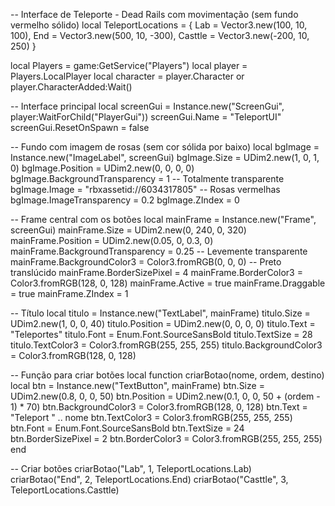 -- Interface de Teleporte - Dead Rails com movimentação (sem fundo vermelho sólido)
local TeleportLocations = {
    Lab = Vector3.new(100, 10, 100),
    End = Vector3.new(500, 10, -300),
    Casttle = Vector3.new(-200, 10, 250)
}

local Players = game:GetService("Players")
local player = Players.LocalPlayer
local character = player.Character or player.CharacterAdded:Wait()

-- Interface principal
local screenGui = Instance.new("ScreenGui", player:WaitForChild("PlayerGui"))
screenGui.Name = "TeleportUI"
screenGui.ResetOnSpawn = false

-- Fundo com imagem de rosas (sem cor sólida por baixo)
local bgImage = Instance.new("ImageLabel", screenGui)
bgImage.Size = UDim2.new(1, 0, 1, 0)
bgImage.Position = UDim2.new(0, 0, 0, 0)
bgImage.BackgroundTransparency = 1 -- Totalmente transparente
bgImage.Image = "rbxassetid://6034317805" -- Rosas vermelhas
bgImage.ImageTransparency = 0.2
bgImage.ZIndex = 0

-- Frame central com os botões
local mainFrame = Instance.new("Frame", screenGui)
mainFrame.Size = UDim2.new(0, 240, 0, 320)
mainFrame.Position = UDim2.new(0.05, 0, 0.3, 0)
mainFrame.BackgroundTransparency = 0.25 -- Levemente transparente
mainFrame.BackgroundColor3 = Color3.fromRGB(0, 0, 0) -- Preto translúcido
mainFrame.BorderSizePixel = 4
mainFrame.BorderColor3 = Color3.fromRGB(128, 0, 128)
mainFrame.Active = true
mainFrame.Draggable = true
mainFrame.ZIndex = 1

-- Título
local titulo = Instance.new("TextLabel", mainFrame)
titulo.Size = UDim2.new(1, 0, 0, 40)
titulo.Position = UDim2.new(0, 0, 0, 0)
titulo.Text = "Teleportes"
titulo.Font = Enum.Font.SourceSansBold
titulo.TextSize = 28
titulo.TextColor3 = Color3.fromRGB(255, 255, 255)
titulo.BackgroundColor3 = Color3.fromRGB(128, 0, 128)

-- Função para criar botões
local function criarBotao(nome, ordem, destino)
    local btn = Instance.new("TextButton", mainFrame)
    btn.Size = UDim2.new(0.8, 0, 0, 50)
    btn.Position = UDim2.new(0.1, 0, 0, 50 + (ordem - 1) * 70)
    btn.BackgroundColor3 = Color3.fromRGB(128, 0, 128)
    btn.Text = "Teleport " .. nome
    btn.TextColor3 = Color3.fromRGB(255, 255, 255)
    btn.Font = Enum.Font.SourceSansBold
    btn.TextSize = 24
    btn.BorderSizePixel = 2
    btn.BorderColor3 = Color3.fromRGB(255, 255, 255)
end

-- Criar botões
criarBotao("Lab", 1, TeleportLocations.Lab)
criarBotao("End", 2, TeleportLocations.End)
criarBotao("Casttle", 3, TeleportLocations.Casttle)
